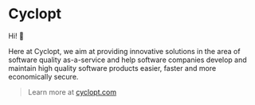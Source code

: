 # Cyclopt

Hi! 👋

Here at Cyclopt, we aim at providing innovative solutions in the area of software quality as-a-service and help software companies develop and maintain high quality software products easier, faster and more economically secure.

> Learn more at [cyclopt.com](https://cyclopt.com)
